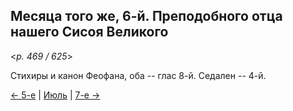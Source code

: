 
## Месяца того же, 6-й. Преподобного отца нашего Сисоя Великого

<*p. 469 / 625*>

Стихиры и канон Феофана, оба -- глас 8-й. Седален -- 4-й. 

[← 5-е](07_05_EUR.ru.md) | [Июль](README.md#6-й) | [7-е →](07_07_EUR.ru.md)
